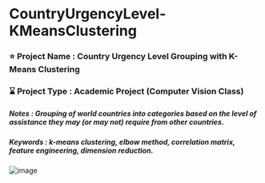 # CountryUrgencyLevel-KMeansClustering

### ⭐ Project Name : Country Urgency Level Grouping with K-Means Clustering
### ⌛ Project Type : Academic Project (Computer Vision Class)
##### Notes : Grouping of world countries into categories based on the level of assistance they may (or may not) require from other countries.
##### Keywords : k-means clustering, elbow method, correlation matrix, feature engineering, dimension reduction.


![image](https://github.com/fatdumplingg/CountryUrgencyLevel-KMeansClustering/assets/115481549/415a5646-3b60-4811-ae48-6c948599946c)

